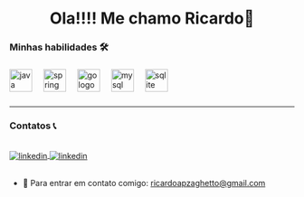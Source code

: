 <h1 align="center"> Ola!!!! Me chamo Ricardo👋</h1>

### Minhas habilidades 🛠 

###

<div align="left">
  <img src="https://cdn.jsdelivr.net/gh/devicons/devicon/icons/java/java-original.svg" height="40" alt="java logo"  />
  <img width="12" />
  <img src="https://cdn.jsdelivr.net/gh/devicons/devicon/icons/spring/spring-original.svg" height="40" alt="spring logo"  />
  <img width="12" />
  <img src="https://cdn.jsdelivr.net/gh/devicons/devicon/icons/go/go-original-wordmark.svg" height="40" alt="go logo"  />
  <img width="12" />
  <img src="https://cdn.jsdelivr.net/gh/devicons/devicon/icons/mysql/mysql-original.svg" height="40" alt="mysql logo"  />
  <img width="12" />
  <img src="https://cdn.jsdelivr.net/gh/devicons/devicon/icons/sqlite/sqlite-original.svg" height="40" alt="sqlite logo"  />
</div>

###

<hr>

### Contatos 📞

<div style:"display: inline-block"> <br>
    <a href="www.linkedin.com/in/ricardo-zaghetto" target="_blank" /"><img align="center" alt="linkedin" src="https://img.shields.io/badge/-LinkedIn-%230077B5?style=for-the-badge&logo=linkedin&logoColor=white" target="_blank" /> </a>
    <a href="https://www.instagram.com/oricardo_z/" target="_blank" "><img align="center" alt="linkedin" src="https://img.shields.io/badge/Instagram-E4405F?style=for-the-badge&logo=instagram&logoColor=white" /> </a>
</div>
<br>

- 💬 Para entrar em contato comigo:  ricardoapzaghetto@gmail.com 

